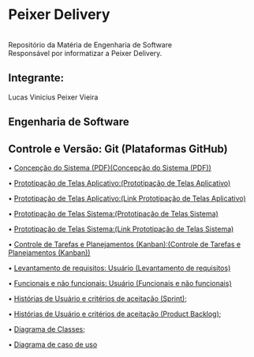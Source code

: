 # Peixer Delivery <br>

<br>
Repositório da Matéria de Engenharia de Software<br>
Responsável por informatizar a Peixer Delivery.<br>

## Integrante:

Lucas Vinicius Peixer Vieira

## Engenharia de Software

## Controle e Versão: Git (Plataformas GitHub)
  
• <a href="https://github.com/Lucas9918/PeixerDelivery/blob/master/Peixer%20Delivery%20-%20Concep%C3%A7%C3%A3o.pdf">Concepção do Sistema (PDF)(Concepção do Sistema (PDF))</a>

• <a href="https://github.com/Lucas9918/PeixerDelivery/blob/Documentacao/Aplicativo%20Delivery.pdf">Prototipação de Telas Aplicativo:(Prototipação de Telas Aplicativo)</a>

• <a href="https://xd.adobe.com/view/82f333ad-51b1-4009-a236-f52747def06c-d7a0/?fullscreen">Prototipação de Telas Aplicativo:(Link Prototipação de Telas Aplicativo)</a>

• <a href="https://github.com/Lucas9918/PeixerDelivery/blob/Documentacao/Sistema%20Delivery.pdf">Prototipação de Telas Sistema:(Prototipação de Telas Sistema)</a>

• <a href="https://xd.adobe.com/view/973a8f56-76bf-4c42-9a88-5c9ff9e195af-c269/">Prototipação de Telas Sistema:(Link Prototipação de Telas Sistema)</a>

• <a href="https://github.com/Lucas9918/PeixerDelivery/projects"> Controle de Tarefas e Planejamentos (Kanban):(Controle de Tarefas e Planejamentos (Kanban))</a>

• <a href="https://github.com/Lucas9918/PeixerDelivery/blob/Documentacao/Levantamentos%20de%20Requisitos.pdf">Levantamento de requisitos: Usuário (Levantamento de requisitos)</a>

• <a href="https://github.com/Lucas9918/PeixerDelivery/blob/Documentacao/Requisitos%20Funcionaris%20e%20N%C3%A3o%20Funcionais.pdf">Funcionais e não funcionais: Usuário (Funcionais e não funcionais)</a>

• <a href="https://github.com/Lucas9918/PeixerDelivery/blob/Documentacao/Sprints.pdf">Histórias de Usuário e critérios de aceitação (Sprint)</a>;

• <a href="https://github.com/Lucas9918/PeixerDelivery/blob/Documentacao/Product%20Backlog.pdf">Histórias de Usuário e critérios de aceitação (Product Backlog)</a>;

• <a href="https://github.com/Lucas9918/PeixerDelivery/blob/Documentacao/UML%20-%20Diagrama%20Classe.pdf">Diagrama de Classes</a>;

• <a href="https://github.com/Lucas9918/PeixerDelivery/blob/Documentacao/Diagrama%20de%20Caso%20de%20Uso.pdf">Diagrama de caso de uso</a>
  
